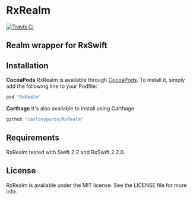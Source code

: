 RxRealm
===========

[![Travis CI](https://travis-ci.org/carlosypunto/RxRealm.svg?branch=master)](https://travis-ci.org/carlosypunto/RxRealm)


## Realm wrapper for RxSwift




## Installation

**CocoaPods**
RxRealm is available through [CocoaPods](http://cocoapods.org). To install
it, simply add the following line to your Podfile:

```ruby
pod "RxRealm"
```

**Carthage**
It's also available to install using Carthage

```ruby
github "carlosypunto/RxRealm"
```

## Requirements

RxRealm tested with Swift 2.2 and RxSwift 2.2.0.

## License

RxRealm is available under the MIT license. See the LICENSE file for more info.
